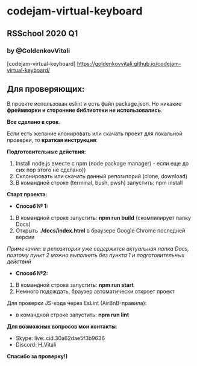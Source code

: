 # codejam-virtual-keyboard
## RSSchool 2020 Q1
### by @GoldenkovVitali

[codejam-virtual-keyboard] https://goldenkovvitali.github.io/codejam-virtual-keyboard/

## Для проверяющих:

В проекте использован eslint и есть файл package.json. Но никакие **фреймворки и сторонние библиотеки не использовались**.

**Все сделано в срок**.

Если есть желание клонировать или скачать проект для локальной проверки, то **краткая инструкция**:

**Подготовительные действия:**

1. Install node.js вместе с npm (node package manager) - если еще до сих пор этого не сделано))
1. Склонировать или скачать данный репозиторий (clone, download)
1. В командной строке (terminal, bush, pwsh) запустить: npm install

**Старт проекта:**
- **Способ № 1:**

1.  В командной строке запустить: **npm run build** (скомпилирует папку Docs)
1. Открыть **./docs/index.html** в браузере Google Chrome последней версии

*Примечание: в репозитории уже содержится актуальная папка Docs, поэтому пункт 2 можно выполнять без пункта 1 и подготовительных действий*

- **Способ №2:**

1. В командной строке запустить: **npm run start**
2. Немного подождать, браузер автоматически откроет проект

Для проверки JS-кода через EsLint (AirBnB-правила):
- в командной строке запустить: **npm run lint**

**Для возможных вопросов мои контакты**:
- Skype: live:.cid.30a62dae5f3b9636
- Discord: H_Vitali

**Спасибо за проверку!)**
